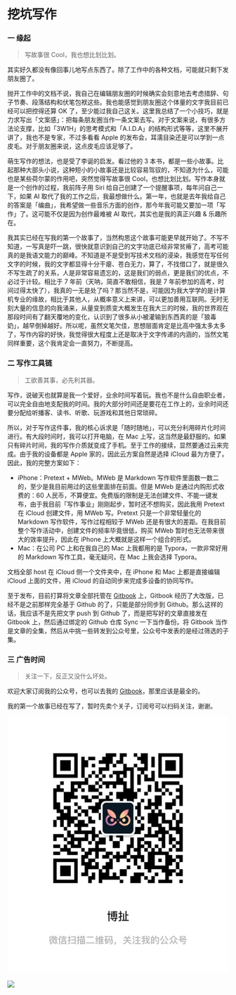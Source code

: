# 挖坑写作

### 一 缘起

> 写故事很 Cool，我也想比划比划。

其实好久都没有像回事儿地写点东西了。除了工作中的各种文档，可能就只剩下发朋友圈了。

抛开工作中的文档不说，我自己在编辑朋友圈的时候确实会刻意地去考虑措辞、句子节奏、段落结构和伏笔包袱这些。我也能感觉到朋友圈这个体量的文字我目前已经可以把控得还算 OK 了，至少能过我自己这关。这里我总结了一个小技巧，就是力求写出「文案感」：把每条朋友圈当作一条文案去写。对于文案来说，有很多方法论支撑，比如「3W1H」的思考模式和「A.I.D.A」的结构形式等等，这里不展开讲了，我也不是专家，不过多看看 Apple 的发布会，耳濡目染还是可以学到一点皮毛。对于朋友圈来说，这点皮毛应该足够了。

萌生写作的想法，也是受了李诞的启发。看过他的 3 本书，都是一些小故事。比起那种大部头小说，这种短小的小故事还是比较容易驾驭的，不知道为什么，可能也是某些荷尔蒙的作用吧，突然觉得写故事很 Cool，也想比划比划。写作本身就是一个创作的过程，我前阵子用 Siri 给自己创建了一个提醒事项，每年问自己一下，如果 AI 取代了我的工作之后，我最想做什么。第一年，也就是去年我给自己的答案是「编曲」，我希望做一些音乐方面的创作，那今年我可能又要加一项「写作」了。这可能不仅是因为创作最难被 AI 取代，其实也是我的真正兴趣 & 乐趣所在。

我其实已经在写我的第一个故事了，当然构思这个故事可能更早就开始了。不写不知道，一写真是吓一跳，很快就意识到自己的文字功底已经非常贫瘠了，高考可能真的是我语文能力的巅峰。不知道是不是受到写技术文档的浸染，我感觉在写任何文字的时候，我的文字都显得十分干瘪、苍白无力，算了，不找借口了，就是很久不写生疏了的关系，人是非常容易遗忘的，这是我们的弱点，更是我们的优点，不必过于计较。相比于 7 年前（天呐，简直不敢相信，我是 7 年前参加的高考，时间过得太快了），我真的一无是处了吗？那当然不是，可能因为我大学学的是计算机专业的缘故，相比于其他人，从概率意义上来讲，可以更加善用互联网。无时无刻大量的信息的向我涌来，从量变到质变大概发生在我大三的时候，我的世界观在那段时间有了翻天覆地的变化，认识到了很多从小被灌输到东西真的是「狼毒奶」，越早倒掉越好。所以呢，虽然文笔欠佳，思想层面肯定是比高中强太多太多了，写作内容的好快，我觉得很大程度上还是取决于文字传递的内涵的，当然文笔同样重要，这个我肯定会一直努力，不断提高。

### 二 写作工具链

> 工欲善其事，必先利其器。

写作，说破天也就算是我一个爱好，业余时间写着玩。我也不是什么自由职业者，可以完全自由地支配我的时间。我的大部分时间还是要花在工作上的，业余时间还要分配给听播客、读书、听歌、玩游戏和其他日常琐碎。

所以，对于写作这件事，我的核心诉求是「随时随地」，可以充分利用碎片化时间进行。有大段时间时，我可以打开电脑，在 Mac 上写，这当然是最舒服的。如果只有碎片时间，我的写作介质就变成了手机。至于工作的接续，显然要通过云来完成。由于我的设备都是 Apple 家的，因此云方案自然是选择 iCloud 最为方便了。因此，我的完整方案如下：

* iPhone：Pretext + MWeb。MWeb 是 Markdown 写作软件里面数一数二的，至少是我目前用过的这些里面排在前面。但是 MWeb 是通过内购形式收费的：60 人民币，不算便宜。免费版的限制是无法创建文件、不能一键发布，由于我目前「写作事业」刚刚起步，暂时还不想购买，因此我用 Pretext 在 iCloud 创建文件，用 MWeb 写。Pretext 只是一个非常轻量化的 Markdown 写作软件，写作过程相较于 MWeb 还是有很大的差距。在我目前整个写作活动中，创建文件的频率毕竟很低，购买 MWeb 暂时也无法带来很大的效率提升，因此在 iPhone 上大概就是这样一个组合的形式。
* Mac：在公司 PC 上和在我自己的 Mac 上我都用的是 Typora，一款非常好用的 Markdown 写作工具，毫无疑问，在 Mac 上我会选择 Typora。

文档全部 host 在 iCloud 侧一个文件夹中，在 iPhone 和 Mac 上都是直接编辑 iCloud 上面的文件，用 iCloud 的自动同步来完成多设备的协同写作。

至于发布，目前打算将文章全部托管在 [Gitbook](https://geeprox.gitbook.io/essays/) 上，Gitbook 经历了大改版，已经不是之前那样完全基于 Github 的了，只能是部分同步到 Github。那么这样的话，我应该不是先把文字 push 到 Github 了，而是把写好的文章直接发在 Gitbook 上，然后通过绑定的 Github 仓库 Sync 一下当作备份。将 Gitbook 当作是文章的全集，然后从中挑一些转发到公众号里，公众号中发表的是经过筛选的子集。

### 三 广告时间

> 关注一下，反正又没什么坏处。

欢迎大家订阅我的公众号，也可以去我的 [Gitbook](https://geeprox.gitbook.io/essays/)，那里应该是最全的。

我的第一个故事已经在写了，暂时先卖个关子，订阅号可以扫码关注，谢谢。

![](.gitbook/assets/img_1658.JPG)

![](file:///Users/geeprox/Downloads/IMG_1658.JPG?lastModify=1547475568)

